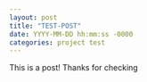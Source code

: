 ```yaml
---
layout: post
title: "TEST-POST"
date: YYYY-MM-DD hh:mm:ss -0000
categories: project test
---
```

This is a post! Thanks for checking

